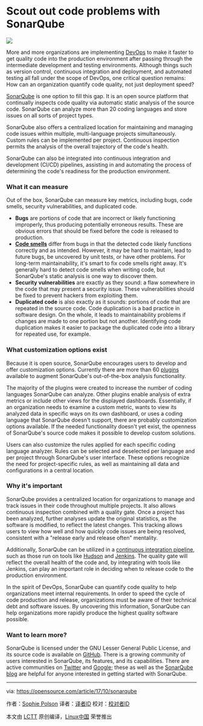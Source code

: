 Scout out code problems with SonarQube
======
![](https://opensource.com/sites/default/files/styles/image-full-size/public/lead-images/open%20source_collaboration_0.png?itok=YEl_GXbv)

More and more organizations are implementing [DevOps][1] to make it faster to get quality code into the production environment after passing through the intermediate development and testing environments. Although things such as version control, continuous integration and deployment, and automated testing all fall under the scope of DevOps, one critical question remains: How can an organization quantify code quality, not just deployment speed?

[SonarQube][2] is one option to fill this gap. It is an open source platform that continually inspects code quality via automatic static analysis of the source code. SonarQube can analyze more than 20 coding languages and store issues on all sorts of project types.

SonarQube also offers a centralized location for maintaining and managing code issues within multiple, multi-language projects simultaneously. Custom rules can be implemented per project. Continuous inspection permits the analysis of the overall trajectory of the code's health.

SonarQube can also be integrated into continuous integration and development (CI/CD) pipelines, assisting in and automating the process of determining the code's readiness for the production environment.

### What it can measure

Out of the box, SonarQube can measure key metrics, including bugs, code smells, security vulnerabilities, and duplicated code.

  * **Bugs** are portions of code that are incorrect or likely functioning improperly, thus producing potentially erroneous results. These are obvious errors that should be fixed before the code is released to production.
  * **[Code smells][3]** differ from bugs in that the detected code likely functions correctly and as intended. However, it may be hard to maintain, lead to future bugs, be uncovered by unit tests, or have other problems. For long-term maintainability, it's smart to fix code smells right away. It's generally hard to detect code smells when writing code, but SonarQube's static analysis is one way to discover them.
  * **Security vulnerabilities** are exactly as they sound: a flaw somewhere in the code that may present a security issue. These vulnerabilities should be fixed to prevent hackers from exploiting them.
  * **Duplicated code** is also exactly as it sounds: portions of code that are repeated in the source code. Code duplication is a bad practice in software design. On the whole, it leads to maintainability problems if changes are made to one portion but not another. Identifying code duplication makes it easier to package the duplicated code into a library for repeated use, for example.



### What customization options exist

Because it is open source, SonarQube encourages users to develop and offer customization options. Currently there are more than 60 [plugins][4] available to augment SonarQube's out-of-the-box analysis functionality.

The majority of the plugins were created to increase the number of coding languages SonarQube can analyze. Other plugins enable analysis of extra metrics or include other views for the displayed dashboards. Essentially, if an organization needs to examine a custom metric, wants to view its analyzed data in specific ways on its own dashboard, or uses a coding language that SonarQube doesn't support, there are probably customization options available. If the needed functionality doesn't yet exist, the openness of SonarQube's source code makes it possible to develop custom solutions.

Users can also customize the rules applied for each specific coding language analyzer. Rules can be selected and deselected per language and per project through SonarQube's user interface. These options recognize the need for project-specific rules, as well as maintaining all data and configurations in a central location.

### Why it's important

SonarQube provides a centralized location for organizations to manage and track issues in their code throughout multiple projects. It also allows continuous inspection combined with a quality gate. Once a project has been analyzed, further analyses update the original statistics, as the software is modified, to reflect the latest changes. This tracking allows users to view how well and how quickly code issues are being resolved, consistent with a "release early and release often" mentality.

Additionally, SonarQube can be utilized in a [continuous integration pipeline][5], such as those run on tools like [Hudson][6] and [Jenkins][7]. The quality gate will reflect the overall health of the code and, by integrating with tools like Jenkins, can play an important role in deciding when to release code to the production environment.

In the spirit of DevOps, SonarQube can quantify code quality to help organizations meet internal requirements. In order to speed the cycle of code production and release, organizations must be aware of their technical debt and software issues. By uncovering this information, SonarQube can help organizations more rapidly produce the highest quality software possible.

### Want to learn more?

SonarQube is licensed under the GNU Lesser General Public License, and its source code is available on [GitHub][8]. There is a growing community of users interested in SonarQube, its features, and its capabilities. There are active communities on [Twitter][9] and [Google][10]; these as well as the [SonarQube blog][11] are helpful for anyone interested in getting started with SonarQube.

--------------------------------------------------------------------------------

via: https://opensource.com/article/17/10/sonarqube

作者：[Sophie Polson][a]
译者：[译者ID](https://github.com/译者ID)
校对：[校对者ID](https://github.com/校对者ID)

本文由 [LCTT](https://github.com/LCTT/TranslateProject) 原创编译，[Linux中国](https://linux.cn/) 荣誉推出

[a]:https://opensource.com/users/sophiepolson
[1]:https://en.wikipedia.org/wiki/DevOps
[2]:https://www.sonarqube.org/
[3]:https://en.wikipedia.org/wiki/Code_smell
[4]:https://docs.sonarqube.org/display/PLUG/Plugin+Library
[5]:https://jenkins.io/blog/2017/04/18/continuousdelivery-devops-sonarqube/
[6]:https://en.wikipedia.org/wiki/Hudson_(software)
[7]:https://en.wikipedia.org/wiki/Jenkins_(software)
[8]:https://github.com/SonarSource/sonarqube
[9]:https://twitter.com/SonarQube
[10]:https://groups.google.com/forum/#!forum/sonarqube
[11]:https://blog.sonarsource.com/
